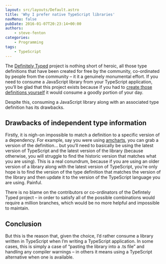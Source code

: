 ```yaml
---
layout: src/layouts/Default.astro
title: 'Why I prefer native TypeScript libraries'
navMenu: false
pubDate: 2016-01-07T20:23:14+00:00
authors:
    - steve-fenton
categories:
    - Programming
tags:
    - TypeScript
---
```


The [Definitely Typed](http://definitelytyped.org/) project is nothing short of heroic, all those type definitions that have been created for free by the community, co-ordinated by people from the community – it it a genuinely monumental effort. If you need to consume a JavaScript library from your TypeScript application, you’ll be glad that this project exists because if you had to [create those definitions yourself](/2013/01/complex-typescript-definitions-made-easy/) it would consume a goodly portion of your day.

Despite this, consuming a JavaScript library along with an associated type definition has its drawbacks.

## Drawbacks of independent type information

Firstly, it is nigh-on impossible to match a definition to a specific version of a dependency. For example, say you were using [amcharts](https://github.com/DefinitelyTyped/DefinitelyTyped/tree/master/amcharts), you can grab a version of the definition… but you’ll need to basically be using the latest version of TypeScript and the latest version of the library (because otherwise, you will struggle to find the historic version that matches what you are using). This is a real conundrum, because if you are using an older version of a library along with the latest version of TypeScript, you’re only hope is to find the version of the type definition that matches the version of the library and then update it to the version of the TypeScript language you are using. Painful.

There is no blame on the contributors or co-ordinators of the Defintely Typed project – in order to satisfy all of the possible combinations would require a million branches, which would be no more helpful and impossible to maintain.

## Conclusion

But this is the reason that, given the choice, I’d rather consume a library written in TypeScript when I’m writing a TypeScript application. In some cases, this is simply a case of “pasting the library into a .ts file” and handling any compiler warnings – in others it means using a TypeScript alternative when one is available.